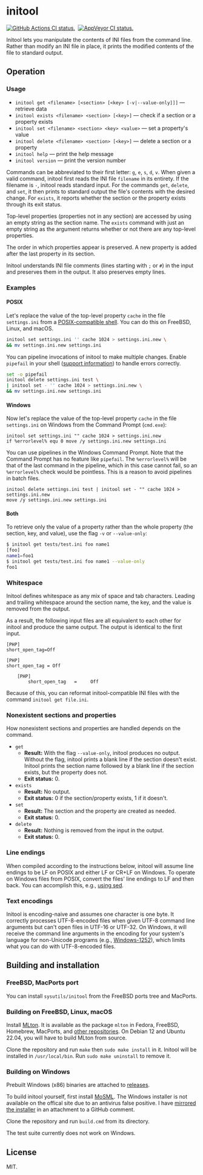 # initool

[![GitHub Actions CI status.](https://github.com/dbohdan/initool/actions/workflows/ci.yml/badge.svg)](https://github.com/dbohdan/initool/actions/workflows/ci.yml)&nbsp;
[![AppVeyor CI status.](https://ci.appveyor.com/api/projects/status/github/dbohdan/initool?branch=master&svg=true)](https://ci.appveyor.com/project/dbohdan/initool)

Initool lets you manipulate the contents of INI files from the command line.
Rather than modify an INI file in place, it prints the modified contents of the
file to standard output.


## Operation

### Usage

* `initool get <filename> [<section> [<key> [-v|--value-only]]]` — retrieve data
* `initool exists <filename> <section> [<key>]` — check if a section or a property exists
* `initool set <filename> <section> <key> <value>` — set a property's value
* `initool delete <filename> <section> [<key>]` — delete a section or a property
* `initool help` — print the help message
* `initool version` — print the version number

Commands can be abbreviated to their first letter: `g`, `e`, `s`, `d`, `v`.
When given a valid command, initool first reads the INI file `filename` in its
entirety. If the filename is `-`, initool reads standard input. For the
commands `get`, `delete`, and `set`, it then prints to standard output the
file's contents with the desired change. For `exists`, it reports whether the
section or the property exists through its exit status.

Top-level properties (properties not in any section) are accessed by using an
empty string as the section name. The `exists` command with just an empty
string as the argument returns whether or not there are any top-level
properties.

The order in which properties appear is preserved. A new property is added
after the last property in its section.

Initool understands INI file comments (lines starting with `;` or `#`) in the
input and preserves them in the output. It also preserves empty lines.

### Examples

#### POSIX

Let's replace the value of the top-level property `cache` in the
file `settings.ini` from a
[POSIX-compatible shell](https://en.wikipedia.org/wiki/Unix_shell). You can
do this on FreeBSD, Linux, and macOS.

```sh
initool set settings.ini '' cache 1024 > settings.ini.new \
&& mv settings.ini.new settings.ini
```

You can pipeline invocations of initool to make multiple changes. Enable `pipefail` in your shell
([support information](https://unix.stackexchange.com/a/654932))
to handle errors correctly.

```sh
set -o pipefail
initool delete settings.ini test \
| initool set - '' cache 1024 > settings.ini.new \
&& mv settings.ini.new settings.ini
```

#### Windows

Now let's replace the value of the top-level property `cache` in the file
`settings.ini` on Windows from the Command Prompt (`cmd.exe`):

```batch
initool set settings.ini "" cache 1024 > settings.ini.new
if %errorlevel% equ 0 move /y settings.ini.new settings.ini
```

You can use pipelines in the Windows Command Prompt. Note that the Command
Prompt has no feature like `pipefail`. The `%errorlevel%` will be that of the
last command in the pipeline, which in this case cannot fail, so an
`%errorlevel%` check would be pointless. This is a reason to avoid pipelines in
batch files.

```batch
initool delete settings.ini test | initool set - "" cache 1024 > settings.ini.new
move /y settings.ini.new settings.ini
```

#### Both

To retrieve only the value of a property rather than the whole property
(the section, key, and value), use the flag `-v` or `--value-only`:

```sh
$ initool get tests/test.ini foo name1
[foo]
name1=foo1
$ initool get tests/test.ini foo name1 --value-only
foo1
```

### Whitespace

Initool defines whitespace as any mix of space and tab characters. Leading
and trailing whitespace around the section name, the key, and the value is
removed from the output.

As a result, the following input files are all equivalent to each other for
initool and produce the same output. The output is identical to the first input.

```
[PHP]
short_open_tag=Off
```

```
[PHP]
short_open_tag = Off
```

```
    [PHP]
        short_open_tag   =     Off
```

Because of this, you can reformat initool-compatible INI files with the command
`initool get file.ini`.

### Nonexistent sections and properties

How nonexistent sections and properties are handled depends on the command.

* `get`
    * **Result:** With the flag `--value-only`, initool produces no output. Without the flag, initool prints a blank line if the section doesn't exist. Initool prints the section name followed by a blank line if the section exists, but the property does not.
    * **Exit status:** 0.
* `exists`
    * **Result:** No output.
    * **Exit status:** 0 if the section/property exists, 1 if it doesn't.
* `set`
    * **Result:** The section and the property are created as needed.
    * **Exit status:** 0.
* `delete`
    * **Result:** Nothing is removed from the input in the output.
    * **Exit status:** 0.

### Line endings

When compiled according to the instructions below, initool will assume line
endings to be LF on POSIX and either LF or CR+LF on Windows. To operate on
Windows files from POSIX, convert the files' line endings to LF and then back.
You can accomplish this, e.g., [using sed](http://stackoverflow.com/a/2613834).

### Text encodings

Initool is encoding-naive and assumes one character is one byte. It correctly
processes UTF-8-encoded files when given UTF-8 command line arguments but
can't open files in UTF-16 or UTF-32. On Windows, it will receive the command
line arguments in the encoding for your system's language for non-Unicode
programs (e.g., [Windows-1252](https://en.wikipedia.org/wiki/Windows-1252)),
which limits what you can do with UTF-8-encoded files.

## Building and installation

### FreeBSD, MacPorts port

You can install `sysutils/initool` from the FreeBSD ports tree and MacPorts.

### Building on FreeBSD, Linux, macOS

Install [MLton](http://mlton.org/). It is available as the package `mlton` in
Fedora, FreeBSD, Homebrew, MacPorts, and
[other repositories](https://repology.org/project/mlton/versions).
On Debian 12 and Ubuntu 22.04, you will have to build MLton from source.

Clone the repository and run `make` then `sudo make install` in it. Initool
will be installed in `/usr/local/bin`. Run `sudo make uninstall` to remove it.

### Building on Windows

Prebuilt Windows (x86) binaries are attached to
[releases](https://github.com/dbohdan/initool/releases).

To build initool yourself, first install [MoSML](http://mosml.org). The Windows
installer is not available on the offical site due to an antivirus false
positive. I have [mirrored the
installer](https://github.com/kfl/mosml/issues/49#issuecomment-368878055)
in an attachment to a GitHub comment.

Clone the repository and run `build.cmd` from its directory.

The test suite currently does not work on Windows.

## License

MIT.
